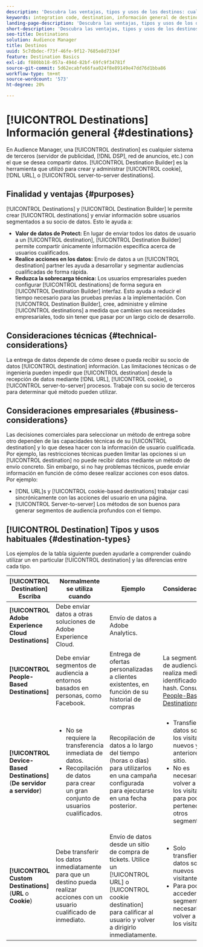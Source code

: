 ```yaml
---
description: 'Descubra las ventajas, tipos y usos de los destinos: cualquier sistema de terceros, como un servidor de publicidad o DSP, en que comparte datos. Utilice Destination Builder para crear y administrar destinos de servidor a servidor, direcciones URL o cookies.'
keywords: integration code, destination, información general de destino, destino, destino, destino, destino, destino, destino, destino, destino, destino, destino
landing-page-description: 'Descubra las ventajas, tipos y usos de los destinos: cualquier sistema de terceros, como un servidor de publicidad o DSP, en que comparte datos. Utilice Destination Builder para crear y administrar destinos de servidor a servidor, direcciones URL o cookies.'
short-description: 'Descubra las ventajas, tipos y usos de los destinos: cualquier sistema de terceros, como un servidor de publicidad o DSP, en que comparte datos. Utilice Destination Builder para crear y administrar destinos de servidor a servidor, direcciones URL o cookies.'
seo-title: Destinations
solution: Audience Manager
title: Destinos
uuid: 5c7dbdec-f73f-46fe-9f12-7685e8d7334f
feature: Destination Basics
exl-id: f880bb18-057a-494d-82bf-69fc9f34781f
source-git-commit: 5d62ecabfe66faa024f8e89149e47dd76d1bba86
workflow-type: tm+mt
source-wordcount: '573'
ht-degree: 20%

---
```


# [!UICONTROL Destinations] Información general {#destinations}

En Audience Manager, una [!UICONTROL destination] es cualquier sistema de terceros (servidor de publicidad, [!DNL DSP], red de anuncios, etc.) con el que se desea compartir datos. [!UICONTROL Destination Builder] es la herramienta que utilizó para crear y administrar [!UICONTROL cookie], [!DNL URL], o [!UICONTROL server-to-server destinations].

## Finalidad y ventajas {#purposes}

<!-- c_destinations.xml -->

[!UICONTROL Destinations] y [!UICONTROL Destination Builder] le permite crear [!UICONTROL destinations] y enviar información sobre usuarios segmentados a su socio de datos. Esto le ayuda a:

* **Valor de datos de Protect:** En lugar de enviar todos los datos de usuario a un [!UICONTROL destination], [!UICONTROL Destination Builder] permite compartir únicamente información específica acerca de usuarios cualificados.
* **Realice acciones en los datos:** Envío de datos a un [!UICONTROL destination] partner les ayuda a desarrollar y segmentar audiencias cualificadas de forma rápida.
* **Reduzca la sobrecarga técnica:** Los usuarios empresariales pueden configurar [!UICONTROL destinations] de forma segura en [!UICONTROL Destination Builder] interfaz. Esto ayuda a reducir el tiempo necesario para las pruebas previas a la implementación. Con [!UICONTROL Destination Builder], cree, administre y elimine [!UICONTROL destinations] a medida que cambien sus necesidades empresariales, todo sin tener que pasar por un largo ciclo de desarrollo.

## Consideraciones técnicas {#technical-considerations}

<!-- destination-delivery-methods.xml -->

La entrega de datos depende de cómo desee o pueda recibir su socio de datos [!UICONTROL destination] información. Las limitaciones técnicas o de ingeniería pueden impedir que [!UICONTROL destination] desde la recepción de datos mediante [!DNL URL], [!UICONTROL cookie], o [!UICONTROL server-to-server] procesos. Trabaje con su socio de terceros para determinar qué método pueden utilizar.

## Consideraciones empresariales {#business-considerations}

Las decisiones comerciales para seleccionar un método de entrega sobre otro dependen de las capacidades técnicas de su [!UICONTROL destination] y lo que desea hacer con la información de usuario cualificada. Por ejemplo, las restricciones técnicas pueden limitar las opciones si un [!UICONTROL destination] no puede recibir datos mediante un método de envío concreto. Sin embargo, si no hay problemas técnicos, puede enviar información en función de cómo desee realizar acciones con esos datos. Por ejemplo:

* [!DNL URL]s y [!UICONTROL cookie-based destinations] trabajar casi sincrónicamente con las acciones del usuario en una página.
* [!UICONTROL Server-to-server] Los métodos de son buenos para generar segmentos de audiencia profundos con el tiempo.

## [!UICONTROL Destination] Tipos y usos habituales {#destination-types}

Los ejemplos de la tabla siguiente pueden ayudarle a comprender cuándo utilizar un en particular [!UICONTROL destination] y las diferencias entre cada tipo.

| [!UICONTROL Destination] Escriba | Normalmente se utiliza cuando | Ejemplo | Consideraciones |
|--- |--- |--- |--- |
| **[!UICONTROL Adobe Experience Cloud Destinations]** | Debe enviar datos a otras soluciones de Adobe Experience Cloud. | Envío de datos a Adobe Analytics. |  |
| **[!UICONTROL People-Based Destinations]** | Debe enviar segmentos de audiencia a entornos basados en personas, como Facebook. | Entrega de ofertas personalizadas a clientes existentes, en función de su historial de compras | La segmentación de audiencia se realiza mediante identificadores hash. Consulte [People-Based Destinations](people-based-destinations-overview.md). |
| **[!UICONTROL Device-Based Destinations]** (**De servidor a servidor**) | <ul><li>No se requiere la transferencia inmediata de datos.</li><li>Recopilación de datos para crear un gran conjunto de usuarios cualificados.</li></ul> | Recopilación de datos a lo largo del tiempo (horas o días) para utilizarlos en una campaña configurada para ejecutarse en una fecha posterior. | <ul><li>Transfiere datos sobre los visitantes nuevos y anteriores del sitio. </li><li>No es necesario volver a ver a los visitantes para poder pertenecer a otros segmentos.</li></ul> |
| **[!UICONTROL Custom Destinations]** (**URL** o **Cookie**) | Debe transferir los datos inmediatamente para que un destino pueda realizar acciones con un usuario cualificado de inmediato. | Envío de datos desde un sitio de compra de tickets. Utilice un [!UICONTROL URL] o [!UICONTROL cookie destination] para calificar al usuario y volver a dirigirlo inmediatamente. | <ul><li>Solo transfiere datos sobre nuevos visitantes. </li><li>Para poder acceder al segmento, es necesario volver a ver a los visitantes.</li></ul> |
